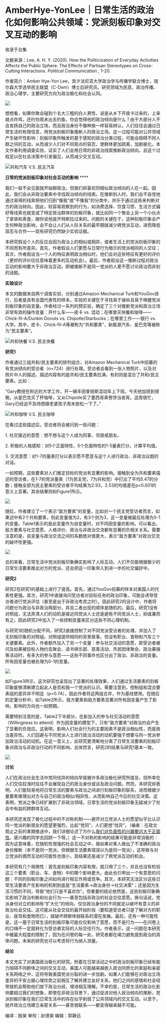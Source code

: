 # AmberHye-YonLee｜日常生活的政治化如何影响公共领域：党派刻板印象对交叉互动的影响


收录于合集

文献来源：Lee, A. H. Y. (2020). How the Politicization of Everyday Activities
Affects the Public Sphere: The Effects of Partisan Stereotypes on Cross-
Cutting Interactions. _Political Communication_ , 1-20.

  

作者简介：Amber Hye-Yon
Lee，宾夕法尼亚大学政治学与传播学联合博士，瑞尔森大学选举民主联盟（C-Dem）博士后研究员。研究领域为民意、政治传播、政治心理学，主要研究方向为政治极化和社会认同。

  

![](/images/55/2.png)  

想想看，如果你聚会碰到个五大三粗的白人男性，说是从乡下开皮卡过来的，上来就点炸鸡，还约你周末出去钓鱼，你会觉得他的政治倾向是什么？由于大部分人不会宣扬自己的政治立场，而且政治身份不像种族一样容易辨认，人们往往会通过日常生活的有限信息，用党派刻板印象推断人的政治立场。这一过程可能对公共领域产生破坏性影响：刻板印象所触发的基于感知的政治分类过程，可能会阻碍不同人群之间的互动，从而减少人们对不同观点的容忍，使群体更加疏离，加剧极化。本文作者利用调查实验，证实了人们会用日常的非政治线索推断政治倾向，且这个过程足以在社会决策中引发偏见，从而减少交叉互动。

![](/images/55/3.png)共和汽车 V.S. 民主汽车

  

 **日常的党派刻板印象对社会互动的影响** ****

我们一般不会见面就开始聊政治，但我们却喜欢同相似政治倾向的人在一起。因此，我们会从非政治要素中寻找政治倾向的线索。在推断别人时，我们会不自觉地通过易得的线索把他们归到“像我”或“不像我”的分类中，并乐于通过这些来判断对方的政治倾向。因此，较容易观察到的行为，如消费选择、饮食习惯、生活方式偏好等线索也就变成了特定政治群体的刻板印象，就比如同一个聚会上另一个小伙点了拿铁和素食，跟你说他是开特斯拉过来的。问题的关键在于，这种刻板印象会产生何种政治影响，会不会让人们从人际关系的最早期就减少跨党派互动，进而降低容忍与合作——现有研究仍然缺少实验证据。

  

本研究假设个人的反应会因为政治上的相似或相异，或者生活上的党派刻板印象的不同而有所差异。首先，作者假设人们更愿与日常行为暗示的党派相同的人交往；其次，作者假设当一个人的特征表明政治相似时，他们会对这些特征有更好的评价（更好的评价往往意味着更多的互动机会）。最后，作者假设这一推断过程对政治互动的影响要大于非政治互动，即被推断不是同一党派的人更不愿讨论政治而非别的话题。

  

 **实验设计**

  

本文的数据来自两个调查实验，分别通过Amazon Mechanical
Turk和YouGov进行，后者是具有全国代表性的样本。实验的关键在于寻找易于操纵且易于唤醒党派刻板印象的自变量。作者经过一系列的预实验，确定了三个对推断党派和政治立场非常有效的操作变量：开什么车——皮卡
vs. 混动；在哪里买快餐和咖啡——Chick-fil-A/Dunkin Donuts vs. Chipotle/Starbucks；在哪里工作——银行
vs. 大学。其中，皮卡、Chick-fil-A等被称为“共和要素”，新能源汽车、星巴克等被称为“民主要素”。

![](/images/55/4.png)共和快餐 V.S. 民主快餐

  

 **研究1**

  

作者通过三组共和/民主要素的排列组合，对Amazon Mechanical
Turk中招募的有党派倾向的受访者（n=724）进行处理。受访者会看到一张人物照片，以及对照片中人的描述。描述内容有的是共和/民主要素拉满，有的则是混合了共和/民主要素。比如：

  

“Gary教授在附近的大学工作，开一辆丰田普锐斯混动车上下班。今天他加班到很晚，从星巴克买了杯咖啡，又从Chipotle买了墨西哥素卷饼当夜宵。这周很忙，Gary已经迫不及待想跟老婆孩子周末放松一下了。”

![](/images/55/5.png)共和咖啡 V.S. 民主咖啡

  

在看过这些描述后，受访者将会被问到一些问题：

1\. 社交接近的意愿：想不想与这个人成为同事、邻居或朋友。

2\. 积极的人格感知：对5个正面特性、5个负面特性的1-5量表打分，计算平均值。

3\. 交流意愿：对1-7的量表打分以表示愿不愿意与这个人进行政治、非政治议题的对话。

  

一如预期，这些要素对人们推定目标的党派有显著的影响。接触到全为共和要素描述的受访者，在1-7的党派量表（1为民主党，7为共和党）中打出了平均5.47的分数；接触全部为民主要素的受访者平均结果为2.93，2.53的均值差在p<0.001的意义上显著。其余结果则如Figure1所示。

![](/images/55/6.png)

  

随后，作者建立了一个表示“敌方要素”的变量，比如对一个民主党受访者而言，如果述中有2个共和要素，则此变量值为2，有3个则为3，这一变量被最后处理为0-1的变量。Table1表示的是此变量作为自变量时，对不同因变量的影响。可以看出，敌方要素与社交意愿、人格评价、政治与非政治交流都有显著的负相关关系。需要注意的是，自变量与政治交流之间的系数绝对值更大，表示“敌方要素”对政治交流的破坏性更强。

![](/images/55/7.png)

总的来看，日常生活中党派刻板印象确实影响了人际互动，人们不仅能根据极少的日常生活要素推出对方的党派，还会把这一印象带入到进一步的社交偏好中。

  

 **研究2**

研究2在研究1的基础上进行了提高。首先，通过YouGov招募的样本对美国人的代表性更强。其次，研究1中直接询问受访者对目标任务的政治印象，可能会诱导受访者进行党派评估（甚至是出于非政治考虑之时）。因此研究2的设计中，作者将问题分为政治与非政治两部分，并且二者出现的顺序是随机的。最后，研究1没有对照组，无法弄清人们的动机是接近同党派人士还是避免不同党派人士，抑或兼而有之。因此研究2中加入了一些控制变量来区分这些不同心理机制。

  

与研究1的随机分配不同，研究2直接控制了对不同党派受访者的处理，并加入了无刻板印象的对照组。对照组提供相同的背景故事，但没有职业、食物和汽车三个关键要素。此外，作者额外加入了另一个变量：参与社交活动的意愿，即受访者被问及如果被目标人物约去聚会、读书俱乐部、慈善活动、市民团体聚会、政治募捐等活动时，有多大的参与意愿——这些不同事件也区分出了政治、非政治的变量。所有因变量也被处理为0-1的变量。

![](/images/55/8.png)

如Figure3所示，这次研究也呈现出了显著的处理效果，人们通过生活要素的刻板印象能够清晰建立起此人是否和我一个党派的认识。需要注意到，控制组和混合要素组的差异并不明显（p=0.74），因此作者将这两组合并，作为基线使用。在随后的定量分析中，如Table2所示，我方要素和敌方要素显著对所有因变量产生了影响，影响的方向也一如预期。

  

需要特别注意的是，Table2下半部分，在新加入的参与社交活动的意愿（Willingness to
attend）作为因变量的模型下，只有“敌方要素”对政治约会产生了显著的负效应。这表明，影响人们社会行为的主要因素不是政治相似性，而是政治差异性。人们回避与不同党派人士进行政治活动的动机要强于想要与同一党派参加政治活动的动机。在这一意义上，此研究更清晰地分离了日常生活要素的刻板印象对政治与非政治行动的不同影响。总体而言，研究2的结果与研究1基本一致。

![](/images/55/9.png)

  

 **讨论**

  

人们在政治社会生活中党同伐异的倾向早就被许多政治极化研究所提及，但所幸在人们交往较浅时往往不会展现自己的政治身份或谈及政治问题。然而，本研究却表明，人们能轻易地将日常生活的要素与政治之间进行刻板印象的联系，进而根据少量要素推理出对方与自己的政治相似/相异性，从而影响自己今后的社交决策。这表明，党派之争已经扩展到了非政治领域，日常生活的党派刻板印象无疑减少了社会中有益的跨群体互动。

  

本研究还发现了极化过程中的不对称机制——避开对立党派人士的愿望似乎比认识同一党派的新朋友的愿望更强烈，比起“党同”，人们更想“伐异”。（编者：在政文观止之前的某期推送中，我们详细论述了为什么[我们对负面性的兴趣要远大于正面性](http://mp.weixin.qq.com/s?__biz=MzI5ODY0MTQ1OA==&mid=2247489268&idx=1&sn=bccf8aece41b8d40f42b2b99e79c5e84&chksm=eca3e7a9dbd46ebfa5c7d6a087428fbfbf6a545505865a54b89807d39087779c9accea67f091&scene=21#wechat_redirect)，感兴趣的同学去回顾一下呀。）这一不对称的影响的结果可能是非常消极的：因为这意味着，在随机性很强的社会互动之中，我如果对某人做出了不准确的政治身份推断（本不是同一党派，但根据生活要素错误以为是同一党派），这导致与对立党派的偶然互动的可能性也很小，其结果还是减少了跨党派互动的机会。

  

本研究有几个局限性：首先是刻板印象内容有限，就只用了三个，并且也没有检验这三个要素（职业、车、食物）中的哪个影响更大。由此也引申出一个有意思的问题：不同的刻板印象之间如何进行相互作用或竞争。其次，本研究无法区分这些日常生活要素产生影响的机制到底是“生活要素→政治身份→社交决策”；还是因为生活习惯的不同，导致“他们只是不喜欢你”。但重要的结论依然是，这些刻板印象确实影响了政治判断和社会行为——甚至包括非政治的社会交往意愿。换句话说，党派身份对立的影响有“扩大化”的倾向，仅仅政治身份的不同就足以破坏有意义的非政治社会交往。这可能从社会交往的最开始阶段（要知道受访者只是了解对方的职业、座驾和食物而已），就破坏跨群体弱联系的潜在发展。最后，还有一种可能性是，这一基于日常生活的刻板印象可能仅仅影响了意愿，而不是行为——在问卷上的口嗨不一定就转化为受访者实际的人际交往行为。作者表示，这一问题在本研究中被最大程度的限制了，因为在问卷的每一处，研究者都在竭力避免提到政治的具体问题。未来的研究也可以考虑将行为纳入测量。

  

 **结论**

  

本文充实了对美国政治极化的研究。附着在日常活动之中的政治刻板印象已经有能力阻碍不同群体之间的交叉互动，美国人可能越来越嵌入政治同质化的家庭和亲密关系网络之中，这将导致美国党派分裂的进一步加剧。如果人们能够在对政治立场差异的不安占据心理优势之前相互了解并建立友好关系，他们之间的感情和社会纽带就机会帮助他们放下政治分歧，增进相互理解。不幸的是，日常生活的政治化影响要超过我们的想象，即使在非政治背景下，通过促进对他人政治倾向的推断，党派刻板印象在我们日常生活中的存在似乎削弱了公共领域内的交叉互动。以至于，抛开政治立场建立亲密关系——甚至弱联系——都变得越来越不可能。

  

编译：殷昊 审校：赵德昊 编辑：郭静远

